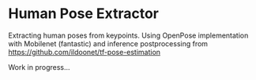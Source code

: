# Human Pose Extractor

Extracting human poses from keypoints.
Using OpenPose implementation with Mobilenet (fantastic) and inference postprocessing from https://github.com/ildoonet/tf-pose-estimation

Work in progress...
